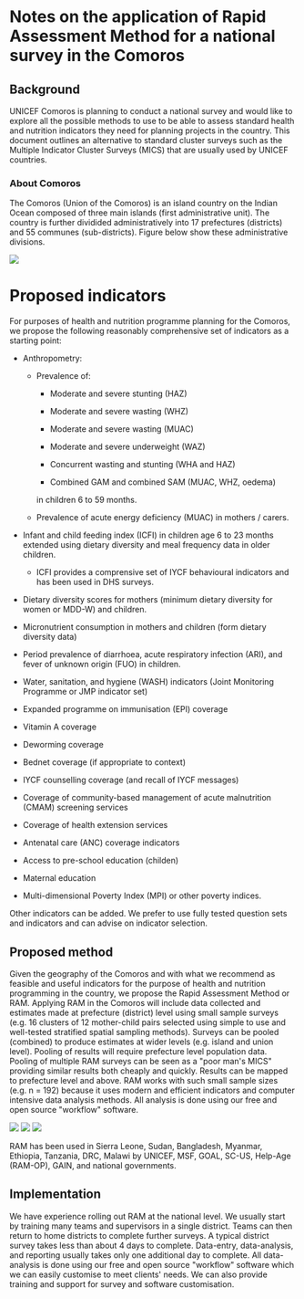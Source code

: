 # Notes on the application of Rapid Assessment Method for a national survey in the Comoros

<!-- badges: start -->
<!-- badges: end -->

## Background

UNICEF Comoros is planning to conduct a national survey and would like to explore all the possible methods to use to be able to assess standard health and nutrition indicators they need for planning projects in the country. This document outlines an alternative to standard cluster surveys such as the Multiple Indicator Cluster Surveys (MICS) that are usually used by UNICEF countries.

### About Comoros

The Comoros (Union of the Comoros) is an island country on the Indian Ocean composed of three main islands (first administrative unit). The country is further dividided administratively into 17 prefectures (districts) and 55 communes (sub-districts). Figure below show these administrative divisions.

![](/figures/comorosMaps.png)

# Proposed indicators

For purposes of health and nutrition programme planning for the Comoros, we propose the following reasonably comprehensive set of indicators as a starting point:

* Anthropometry:

    - Prevalence of:
        
        * Moderate and severe stunting (HAZ)
        
        * Moderate and severe wasting (WHZ)
        
        * Moderate and severe wasting (MUAC)
        
        * Moderate and severe underweight (WAZ)
        
        * Concurrent wasting and stunting (WHA and HAZ)
        
        * Combined GAM and combined SAM (MUAC, WHZ, oedema)

      in children 6 to 59 months.

    - Prevalence of acute energy deficiency (MUAC) in mothers / carers.

* Infant and child feeding index (ICFI) in children age 6 to 23 months extended using dietary diversity and meal frequency data in older children. 

    - ICFI provides a comprensive set of IYCF behavioural indicators and has been used in DHS surveys.

* Dietary diversity scores for mothers (minimum dietary diversity for women or MDD-W) and children.

* Micronutrient consumption in mothers and children (form dietary diversity data) 

* Period prevalence of diarrhoea, acute respiratory infection (ARI), and fever of unknown origin (FUO) in children.

* Water, sanitation, and hygiene (WASH) indicators (Joint Monitoring Programme or JMP indicator set)

* Expanded programme on immunisation (EPI) coverage

* Vitamin A coverage

* Deworming coverage

* Bednet coverage (if appropriate to context)

* IYCF counselling coverage (and recall of IYCF messages)

* Coverage of community-based management of acute malnutrition (CMAM) screening services

* Coverage of health extension services

* Antenatal care (ANC) coverage indicators

* Access to pre-school education (childen)

* Maternal education

* Multi-dimensional Poverty Index (MPI) or other poverty indices.


Other indicators can be added. We prefer to use fully tested question sets and indicators and can advise on indicator selection.

## Proposed method

Given the geography of the Comoros and with what we recommend as feasible and useful indicators for the purpose of health and nutrition programming in the country, we propose the Rapid Assessment Method or RAM. Applying RAM in the Comoros will include data collected and estimates made at prefecture (district) level using small sample surveys (e.g. 16 clusters of 12 mother-child pairs selected using simple to use and well-tested stratified spatial sampling methods). Surveys can be pooled (combined) to produce estimates at wider levels (e.g. island and union level). Pooling of results will require prefecture level population data. Pooling of multiple RAM surveys can be seen as a "poor man's MICS" providing similar results both cheaply and quickly. Results can be mapped to prefecture level and above. RAM works with such small sample sizes (e.g. n = 192) because it uses modern and efficient indicators and computer intensive data analysis methods. All analysis is done using our free and open source "workflow" software.

![](/figures/c2a.png)
![](/figures/h2.png)
![](/figures/i9a.png)

RAM has been used in Sierra Leone, Sudan, Bangladesh, Myanmar, Ethiopia, Tanzania, DRC, Malawi by UNICEF, MSF, GOAL, SC-US, Help-Age (RAM-OP), GAIN, and national governments.

## Implementation

We have experience rolling out RAM at the national level. We usually start by training many teams and supervisors in a single district. Teams can then return to home districts to complete further surveys. A typical district survey takes less than about 4 days to complete. Data-entry, data-analysis, and reporting usually takes only one additional day to complete. All data-analysis is done using our free and open source "workflow" software which we can easily customise to meet clients' needs. We can also provide training and support for survey and software customisation.



